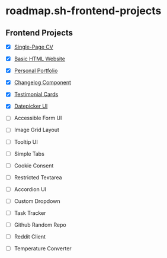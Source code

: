 # roadmap.sh-frontend-projects
## Frontend Projects
- [x] [Single-Page CV]([https://pages.github.com/](https://roadmap.sh/projects/single-page-cv))
- [x] [Basic HTML Website]([https://roadmap.sh/projects/basic-html-website])
- [x] [Personal Portfolio]([https://roadmap.sh/projects/portfolio-website])
- [x] [Changelog Component]([https://roadmap.sh/projects/changelog-component])
- [x] [Testimonial Cards]([https://roadmap.sh/projects/testimonial-cards])
- [x] [Datepicker UI]([https://roadmap.sh/projects/datepicker-ui])
- [ ] Accessible Form UI
- [ ] Image Grid Layout
- [ ] Tooltip UI
- [ ] Simple Tabs
- [ ] Cookie Consent
- [ ] Restricted Textarea
- [ ] Accordion UI
- [ ] Custom Dropdown
- [ ] Task Tracker
- [ ] Github Random Repo
- [ ] Reddit Client
- [ ] Temperature Converter



